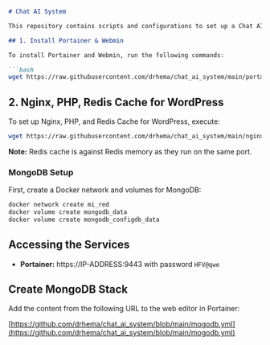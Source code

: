 
```markdown
# Chat AI System

This repository contains scripts and configurations to set up a Chat AI system with Portainer, Webmin, Nginx, PHP, Redis Cache for WordPress, and MongoDB. Follow the instructions below to get started.

## 1. Install Portainer & Webmin

To install Portainer and Webmin, run the following commands:

```bash
wget https://raw.githubusercontent.com/drhema/chat_ai_system/main/portainer.sh && chmod +x portainer.sh && ./portainer.sh
```

## 2. Nginx, PHP, Redis Cache for WordPress

To set up Nginx, PHP, and Redis Cache for WordPress, execute:

```bash
wget https://raw.githubusercontent.com/drhema/chat_ai_system/main/nginx-php-redis.sh && chmod +x nginx-php-redis.sh && ./nginx-php-redis.sh
```

**Note:** Redis cache is against Redis memory as they run on the same port.

### MongoDB Setup

First, create a Docker network and volumes for MongoDB:

```bash
docker network create mi_red
docker volume create mongodb_data
docker volume create mongodb_configdb_data
```

## Accessing the Services

- **Portainer:** https://IP-ADDRESS:9443 with password `HFV@qwe`

## Create MongoDB Stack

Add the content from the following URL to the web editor in Portainer:

[https://github.com/drhema/chat_ai_system/blob/main/mogodb.yml](https://github.com/drhema/chat_ai_system/blob/main/mogodb.yml)
```

